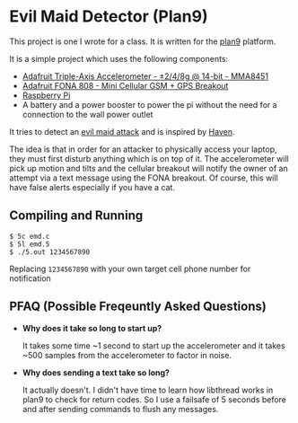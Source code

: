 # Evil Maid Detector (Plan9)

This project is one I wrote for a class. It is written for the [plan9](https://9p.io/plan9/) platform.

It is a simple project which uses the following components:
* [Adafruit Triple-Axis Accelerometer - ±2/4/8g @ 14-bit - MMA8451](https://www.adafruit.com/product/2019)
* [Adafruit FONA 808 - Mini Cellular GSM + GPS Breakout](https://www.adafruit.com/product/2542)
* [Raspberry Pi](https://www.raspberrypi.org/)
* A battery and a power booster to power the pi without the need for a connection
to the wall power outlet

It tries to detect an [evil maid attack](https://security.stackexchange.com/questions/159173/what-exactly-is-an-evil-maid-attack) and is inspired by [Haven](https://www.wired.com/story/snowden-haven-app-turns-phone-into-home-security-system/).

The idea is that in order for an attacker to physically access your laptop, they
must first disturb anything which is on top of it. The accelerometer will pick
up motion and tilts and the cellular breakout will notify the owner of an
attempt via a text message using the FONA breakout. Of course, this will have
false alerts especially if you have a cat.

Compiling and Running
---
```
$ 5c emd.c
$ 5l emd.5
$ ./5.out 1234567890
```

Replacing `1234567890` with your own target cell phone number for notification

PFAQ (Possible Freqeuntly Asked Questions)
---
* **Why does it take so long to start up?**

   It takes some time ~1 second to start up the accelerometer and it takes ~500
   samples from the accelerometer to factor in noise.

* **Why does sending a text take so long?**

   It actually doesn't.
   I didn't have time to learn how libthread works in plan9 to check for return
   codes. So I use a failsafe of 5 seconds before and after sending commands to
   flush any messages.
